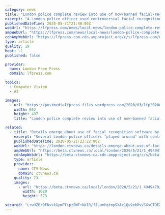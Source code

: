 ```yaml
---
category: news
title: "London police complete review into use of now-banned facial-recognition software"
excerpt: "A London police officer used controversial facial-recognition software to try to identify a suspect in a voyeurism case involving a man spying on minor in a change room, the city’s police chief says."
publishedDateTime: 2020-05-21T21:40:00Z
webUrl: "https://lfpress.com/news/local-news/london-police-complete-review-into-use-of-now-banned-facial-recognition-software/"
ampWebUrl: "https://lfpress.com/news/local-news/london-police-complete-review-into-use-of-now-banned-facial-recognition-software/wcm/f6585f80-5950-41db-a383-3e2e2946c7a0/amp/"
cdnAmpWebUrl: "https://lfpress-com.cdn.ampproject.org/c/s/lfpress.com/news/local-news/london-police-complete-review-into-use-of-now-banned-facial-recognition-software/wcm/f6585f80-5950-41db-a383-3e2e2946c7a0/amp/"
type: article
quality: 19
heat: -1
published: false

provider:
  name: London Free Press
  domain: lfpress.com

topics:
  - Computer Vision
  - AI

images:
  - url: "https://postmedialfpress.files.wordpress.com/2020/03/lfp20200302mh0122_77416042-e1583332454891.jpg"
    width: 662
    height: 497
    title: "London police complete review into use of now-banned facial-recognition software"

related:
  - title: "Details emerge about use of facial recognition software by London police"
    excerpt: "Several London police officers ‘played around’ with controversial facial recognition software after being provided free access by the vendor. One used it in an investigation."
    publishedDateTime: 2020-05-21T23:22:00Z
    webUrl: "https://london.ctvnews.ca/details-emerge-about-use-of-facial-recognition-software-by-london-police-1.4949479?cache=yes%3FautoPlay%3Dtrue%3FclipId%3D89531%2F5-things-to-know-for-friday-september-13-2019-1.4591474"
    ampWebUrl: "https://beta.ctvnews.ca/local/london/2020/5/21/1_4949479.html"
    cdnAmpWebUrl: "https://beta-ctvnews-ca.cdn.ampproject.org/c/s/beta.ctvnews.ca/local/london/2020/5/21/1_4949479.html"
    type: article
    provider:
      name: CTV News
      domain: ctvnews.ca
    quality: 73
    images:
      - url: "https://beta.ctvnews.ca/local/london/2020/5/21/1_4949479/_jcr_content/root/responsivegrid/image.coreimg.jpg"
        width: 1020
        height: 573

secured: "L+wHZBr9FNvskGynPTipzBWF+kKIR/fJLumHqtmpSXAc1Qw2ebRvVSXsCTOEXACrcFp7AQ04pBiTXrZq1ozITsA0truLd2WLSvR/cPy128d2yHT/e+JahF43UPVZPUwaQ5UCQ0YpnRZ6NwPFp8dJFJfv/FHdPtxTAmIuiBwqz7NpZrs38vns6gYKmkUSTuLp/7TFWqA3eLOesi2ARS9+kCL90tfbBvlfn9UJWcgsai3aq2qUsS3LDtff/ZyUS2QUZxvObHKlf9TFnzRYo47JwwxZOnxZN/Xu2qFj+fL+X3XSHXN0sqSahyCYfcmwcuTg;Y2QILPmt0HMazS/hgyvv+A=="
---
```


